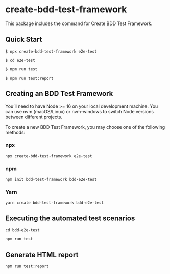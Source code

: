 # create-bdd-test-framework

This package includes the command for Create BDD Test Framework.

## Quick Start
`$ npx create-bdd-test-framework e2e-test`

`$ cd e2e-test`

`$ npm run test`

`$ npm run test:report`

## Creating an BDD Test Framework

You’ll need to have Node >= 16 on your local development machine. You can use nvm (macOS/Linux) or nvm-windows to switch Node versions between different projects.

To create a new BDD Test Framework, you may choose one of the following methods:

### npx

`npx create-bdd-test-framework e2e-test`

### npm

`npm init bdd-test-framework bdd-e2e-test`


### Yarn

`yarn create bdd-test-framework bdd-e2e-test`

## Executing the automated test scenarios

`cd bdd-e2e-test`

`npm run test`


## Generate HTML report

`npm run test:report`
